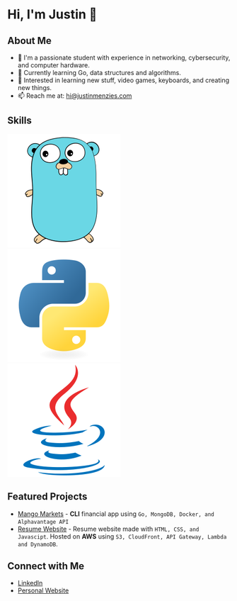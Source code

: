 # Hi, I'm Justin 👋

## About Me

- 🧠 I'm a passionate student with experience in networking, cybersecurity, and computer hardware.
- 🌱 Currently learning Go, data structures and algorithms.
- 🚀 Interested in learning new stuff, video games, keyboards, and creating new things.
- 📫 Reach me at: [hi@justinmenzies.com](mailto:hi@justinmenzies.com)

## Skills

[![Go](https://raw.githubusercontent.com/devicons/devicon/master/icons/go/go-original.svg)](https://golang.org)
[![Python](https://raw.githubusercontent.com/devicons/devicon/master/icons/python/python-original.svg)](https://www.python.org)
[![Java](https://raw.githubusercontent.com/devicons/devicon/master/icons/java/java-original.svg)](https://www.java.com)

## Featured Projects

- [Mango Markets](https://github.com/jp-mango/mango-markets) - **CLI** financial app using `Go, MongoDB, Docker, and Alphavantage API`
- [Resume Website](https://github.com/jp-mango/Resume) - Resume website made with `HTML, CSS, and Javascipt`. Hosted on **AWS** using `S3, CloudFront, API Gateway, Lambda and DynamoDB`.

## Connect with Me

- [LinkedIn](https://www.linkedin.com/in/justin-menzies-926464192/)
- [Personal Website](https://justinmenzies.com/)
